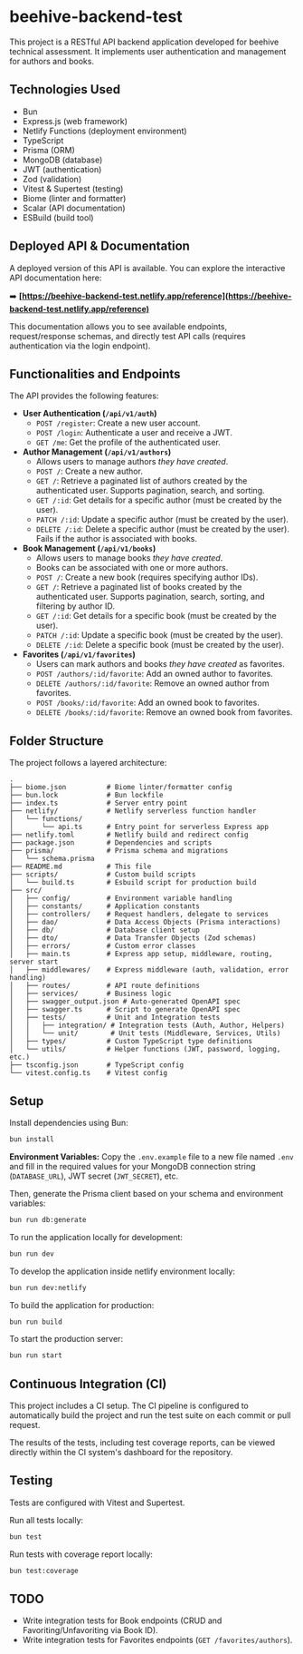 # beehive-backend-test

This project is a RESTful API backend application developed for beehive technical assessment. It implements user authentication and management for authors and books.

## Technologies Used

- Bun
- Express.js (web framework)
- Netlify Functions (deployment environment)
- TypeScript
- Prisma (ORM)
- MongoDB (database)
- JWT (authentication)
- Zod (validation)
- Vitest & Supertest (testing)
- Biome (linter and formatter)
- Scalar (API documentation)
- ESBuild (build tool)

## Deployed API & Documentation

A deployed version of this API is available. You can explore the interactive API documentation here:

➡️ **[https://beehive-backend-test.netlify.app/reference](https://beehive-backend-test.netlify.app/reference)**

This documentation allows you to see available endpoints, request/response schemas, and directly test API calls (requires authentication via the login endpoint).

## Functionalities and Endpoints

The API provides the following features:

*   **User Authentication (`/api/v1/auth`)**
    *   `POST /register`: Create a new user account.
    *   `POST /login`: Authenticate a user and receive a JWT.
    *   `GET /me`: Get the profile of the authenticated user.
*   **Author Management (`/api/v1/authors`)**
    *   Allows users to manage authors *they have created*.
    *   `POST /`: Create a new author.
    *   `GET /`: Retrieve a paginated list of authors created by the authenticated user. Supports pagination, search, and sorting.
    *   `GET /:id`: Get details for a specific author (must be created by the user).
    *   `PATCH /:id`: Update a specific author (must be created by the user).
    *   `DELETE /:id`: Delete a specific author (must be created by the user). Fails if the author is associated with books.
*   **Book Management (`/api/v1/books`)**
    *   Allows users to manage books *they have created*.
    *   Books can be associated with one or more authors.
    *   `POST /`: Create a new book (requires specifying author IDs).
    *   `GET /`: Retrieve a paginated list of books created by the authenticated user. Supports pagination, search, sorting, and filtering by author ID.
    *   `GET /:id`: Get details for a specific book (must be created by the user).
    *   `PATCH /:id`: Update a specific book (must be created by the user).
    *   `DELETE /:id`: Delete a specific book (must be created by the user).
*   **Favorites (`/api/v1/favorites`)**
    *   Users can mark authors and books *they have created* as favorites.
    *   `POST /authors/:id/favorite`: Add an owned author to favorites.
    *   `DELETE /authors/:id/favorite`: Remove an owned author from favorites.
    *   `POST /books/:id/favorite`: Add an owned book to favorites.
    *   `DELETE /books/:id/favorite`: Remove an owned book from favorites.

## Folder Structure

The project follows a layered architecture:

```
.
├── biome.json          # Biome linter/formatter config
├── bun.lock            # Bun lockfile
├── index.ts            # Server entry point
├── netlify/            # Netlify serverless function handler
│   └── functions/
│       └── api.ts      # Entry point for serverless Express app
├── netlify.toml        # Netlify build and redirect config
├── package.json        # Dependencies and scripts
├── prisma/             # Prisma schema and migrations
│   └── schema.prisma
├── README.md           # This file
├── scripts/            # Custom build scripts
│   └── build.ts        # Esbuild script for production build
├── src/
│   ├── config/         # Environment variable handling
│   ├── constants/      # Application constants
│   ├── controllers/    # Request handlers, delegate to services
│   ├── dao/            # Data Access Objects (Prisma interactions)
│   ├── db/             # Database client setup
│   ├── dto/            # Data Transfer Objects (Zod schemas)
│   ├── errors/         # Custom error classes
│   ├── main.ts         # Express app setup, middleware, routing, server start
│   ├── middlewares/    # Express middleware (auth, validation, error handling)
│   ├── routes/         # API route definitions
│   ├── services/       # Business logic
│   ├── swagger_output.json # Auto-generated OpenAPI spec
│   ├── swagger.ts      # Script to generate OpenAPI spec
│   ├── tests/          # Unit and Integration tests
│   │   ├── integration/ # Integration tests (Auth, Author, Helpers)
│   │   └── unit/        # Unit tests (Middleware, Services, Utils)
│   ├── types/          # Custom TypeScript type definitions
│   └── utils/          # Helper functions (JWT, password, logging, etc.)
├── tsconfig.json       # TypeScript config
└── vitest.config.ts    # Vitest config
```

## Setup

Install dependencies using Bun:

```bash
bun install
```

**Environment Variables:** Copy the `.env.example` file to a new file named `.env` and fill in the required values for your MongoDB connection string (`DATABASE_URL`), JWT secret (`JWT_SECRET`), etc.

Then, generate the Prisma client based on your schema and environment variables:

```bash
bun run db:generate
```

To run the application locally for development:

```bash
bun run dev
```

To develop the application inside netlify environment locally:

```bash
bun run dev:netlify
```

To build the application for production:

```bash
bun run build
```

To start the production server:

```bash
bun run start
```

## Continuous Integration (CI)

This project includes a CI setup. The CI pipeline is configured to automatically build the project and run the test suite on each commit or pull request.

The results of the tests, including test coverage reports, can be viewed directly within the CI system's dashboard for the repository.

## Testing

Tests are configured with Vitest and Supertest.

Run all tests locally:

```bash
bun test
```

Run tests with coverage report locally:

```bash
bun test:coverage
```

## TODO

*   Write integration tests for Book endpoints (CRUD and Favoriting/Unfavoriting via Book ID).
*   Write integration tests for Favorites endpoints (`GET /favorites/authors`).
